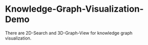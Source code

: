 # Knowledge-Graph-Visualization-Demo
There are 2D-Search and 3D-Graph-View for knowledge graph visualization.
